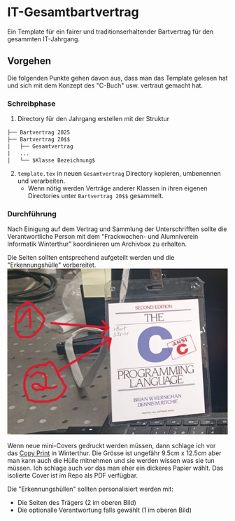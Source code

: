 # IT-Gesamtbartvertrag

Ein Template für ein fairer und traditionserhaltender Bartvertrag für den gesammten IT-Jahrgang. 

## Vorgehen

Die folgenden Punkte gehen davon aus, dass man das Template gelesen hat und sich mit dem Konzept des "C-Buch" usw. vertraut gemacht hat. 
### Schreibphase
1. Directory für den Jahrgang erstellen mit der Struktur
```
├── Bartvertrag 2025
├── Bartvertrag 20$$
│   ├── Gesamtvertrag
|   ... 
│   └── $Klasse Bezeichnung$
```
2. `template.tex` in neuen `Gesamtvertrag` Directory kopieren, umbenennen und verarbeiten.
    - Wenn nötig werden Verträge anderer Klassen in ihren eigenen Directories unter `Bartvertrag 20$$` gesammelt. 

### Durchführung
Nach Einigung auf dem Vertrag und Sammlung der Unterschrifften sollte die Verantwortliche Person mit dem "Frackwochen- und Alumniverein
Informatik Winterthur” koordinieren um Archivbox zu erhalten. 

Die Seiten sollten entsprechend aufgeteilt werden und die "Erkennungshülle" vorbereitet.
![Erkennungshuelle](imgs/erkennungshuelle.jpeg)

Wenn neue mini-Covers gedruckt werden müssen, dann schlage ich vor das [Copy Print](https://www.copyprintwinti.ch/) in Winterthur. Die Grösse ist ungefähr 9.5cm x 12.5cm aber man kann auch die Hülle mitnehmen und sie werden wissen was sie tun müssen. Ich schlage auch vor das man eher ein dickeres Papier wählt. Das isolierte Cover ist im Repo als PDF verfügbar. 

Die "Erkennungshüllen" sollten personalisiert werden mit:
- Die Seiten des Trägers (2 im oberen Bild)
- Die optionalle Verantwortung falls gewählt (1 im oberen Bild)
